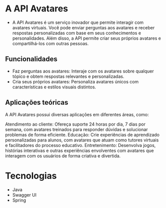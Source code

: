 # A API Avatares
- A API Avatares é um serviço inovador que permite interagir com avatares virtuais. Você pode enviar perguntas aos avatares e receber respostas personalizadas com base em seus conhecimentos e personalidades. Além disso, a API permite criar seus próprios avatares e compartilhá-los com outras pessoas.

## Funcionalidades

- Faz perguntas aos avatares: Interaje com os avatares sobre qualquer tópico e obtem respostas relevantes e personalizadas.
- Cria seus próprios avatares: Personaliza avatares únicos com características e estilos visuais distintos.

## Aplicações teóricas
A API Avatares possui diversas aplicações em diferentes áreas, como:

Atendimento ao cliente: Ofereça suporte 24 horas por dia, 7 dias por semana, com avatares treinados para responder dúvidas e solucionar problemas de forma eficiente.
Educação: Crie experiências de aprendizado personalizadas para alunos, com avatares que atuam como tutores virtuais e facilitadores do processo educativo.
Entretenimento: Desenvolva jogos, histórias interativas e outras experiências envolventes com avatares que interagem com os usuários de forma criativa e divertida.

# Tecnologias

- Java
- Swagger UI
- Spring 
